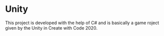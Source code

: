 # Unity

This project is developed with the help of C# and is basically a game roject given by the Unity in Create with Code 2020. 
